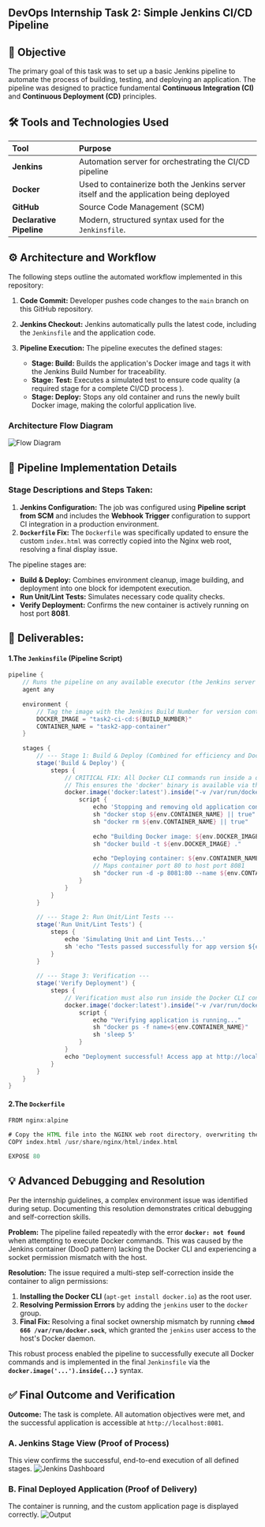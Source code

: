 ## DevOps Internship Task 2: Simple Jenkins CI/CD Pipeline

## 🎯 Objective
The primary goal of this task was to set up a basic Jenkins pipeline to automate the process of building, testing, and deploying an application. The pipeline was designed to practice fundamental **Continuous Integration (CI)** and **Continuous Deployment (CD)** principles.

## 🛠️ Tools and Technologies Used
| Tool | Purpose |
| :--- | :--- |
| **Jenkins** | Automation server for orchestrating the CI/CD pipeline |
| **Docker** | Used to containerize both the Jenkins server itself and the application being deployed |
| **GitHub** | Source Code Management (SCM)
| **Declarative Pipeline** | Modern, structured syntax used for the `Jenkinsfile`. |

## ⚙️ Architecture and Workflow

The following steps outline the automated workflow implemented in this repository:

1.  **Code Commit:** Developer pushes code changes to the `main` branch on this GitHub repository.
2.  **Jenkins Checkout:** Jenkins automatically pulls the latest code, including the `Jenkinsfile` and the application code.
3.  **Pipeline Execution:** The pipeline executes the defined stages:

    * **Stage: Build:** Builds the application's Docker image and tags it with the Jenkins Build Number for traceability.
    * **Stage: Test:** Executes a simulated test to ensure code quality (a required stage for a complete CI/CD process ).
    * **Stage: Deploy:** Stops any old container and runs the newly built Docker image, making the colorful application live.

### Architecture Flow Diagram

![Flow Diagram](assets/Architecture_Diagram.png)

## 📜 Pipeline Implementation Details

### Stage Descriptions and Steps Taken:

1. **Jenkins Configuration:** The job was configured using **Pipeline script from SCM** and includes the **Webhook Trigger** configuration to support CI integration in a production environment.
2. **`Dockerfile` Fix:** The `Dockerfile` was specifically updated to ensure the custom `index.html` was correctly copied into the Nginx web root, resolving a final display issue.

The pipeline stages are:
* **Build & Deploy:** Combines environment cleanup, image building, and deployment into one block for idempotent execution.
* **Run Unit/Lint Tests:** Simulates necessary code quality checks.
* **Verify Deployment:** Confirms the new container is actively running on host port **8081**.

## 📜 Deliverables: 

#### 1.The `Jenkinsfile` (Pipeline Script)

```groovy
pipeline {
    // Runs the pipeline on any available executor (the Jenkins server itself)
    agent any 
    
    environment {
        // Tag the image with the Jenkins Build Number for version control/traceability
        DOCKER_IMAGE = "task2-ci-cd:${BUILD_NUMBER}" 
        CONTAINER_NAME = "task2-app-container"
    }
    
    stages {
        // --- Stage 1: Build & Deploy (Combined for efficiency and Docker CLI context) ---
        stage('Build & Deploy') {
            steps {
                // CRITICAL FIX: All Docker CLI commands run inside a docker:latest container
                // This ensures the 'docker' binary is available via the installed Docker Pipeline plugin.
                docker.image('docker:latest').inside("-v /var/run/docker.sock:/var/run/docker.sock") {
                    script {
                        echo 'Stopping and removing old application container...'
                        sh "docker stop ${env.CONTAINER_NAME} || true" 
                        sh "docker rm ${env.CONTAINER_NAME} || true"
                        
                        echo "Building Docker image: ${env.DOCKER_IMAGE}"
                        sh "docker build -t ${env.DOCKER_IMAGE} ."
                        
                        echo "Deploying container: ${env.CONTAINER_NAME} on port 8081"
                        // Maps container port 80 to host port 8081
                        sh "docker run -d -p 8081:80 --name ${env.CONTAINER_NAME} ${env.DOCKER_IMAGE}"
                    }
                }
            }
        }
        
        // --- Stage 2: Run Unit/Lint Tests ---
        stage('Run Unit/Lint Tests') {
            steps {
                echo 'Simulating Unit and Lint Tests...'
                sh 'echo "Tests passed successfully for app version ${env.DOCKER_IMAGE}"' 
            }
        }
        
        // --- Stage 3: Verification ---
        stage('Verify Deployment') {
            steps {
                // Verification must also run inside the Docker CLI context
                docker.image('docker:latest').inside("-v /var/run/docker.sock:/var/run/docker.sock") {
                    script {
                        echo "Verifying application is running..."
                        sh "docker ps -f name=${env.CONTAINER_NAME}"
                        sh 'sleep 5' 
                    }
                }
                echo "Deployment successful! Access app at http://localhost:8081"
            }
        }
    }
}
```
#### 2.The `Dockerfile`

```groovy
FROM nginx:alpine

# Copy the HTML file into the NGINX web root directory, overwriting the default
COPY index.html /usr/share/nginx/html/index.html 

EXPOSE 80
```
## 💡 Advanced Debugging and Resolution

Per the internship guidelines, a complex environment issue was identified during setup. Documenting this resolution demonstrates critical debugging and self-correction skills.

**Problem:** The pipeline failed repeatedly with the error **`docker: not found`** when attempting to execute Docker commands. This was caused by the Jenkins container (DooD pattern) lacking the Docker CLI and experiencing a socket permission mismatch with the host.

**Resolution:** The issue required a multi-step self-correction inside the container to align permissions:
1.  **Installing the Docker CLI** (`apt-get install docker.io`) as the root user.
2.  **Resolving Permission Errors** by adding the `jenkins` user to the `docker` group.
3.  **Final Fix:** Resolving a final socket ownership mismatch by running **`chmod 666 /var/run/docker.sock`**, which granted the `jenkins` user access to the host's Docker daemon.

This robust process enabled the pipeline to successfully execute all Docker commands and is implemented in the final `Jenkinsfile` via the **`docker.image('...').inside{...}`** syntax.

## ✅ Final Outcome and Verification

**Outcome:** The task is complete. All automation objectives were met, and the successful application is accessible at `http://localhost:8081`.

### A. Jenkins Stage View (Proof of Process)
This view confirms the successful, end-to-end execution of all defined stages.
![Jenkins Dashboard](assets/Jenkins_Dashboard.png)


### B. Final Deployed Application (Proof of Delivery)
The container is running, and the custom application page is displayed correctly.
![Output](assets/Output.png)